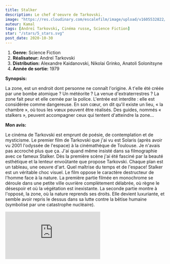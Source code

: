 ```yaml
---
title: Stalker
description: Le chef d'oeuvre de Tarkovski.
image: "https://res.cloudinary.com/escalefilm/image/upload/v1605532822/stalker_tu6sur.jpg"
auteur: Kamal
tags: [Andreï Tarkovski, Cinéma russe, Science Fiction]
star: "/stars/5_stars.svg"
post_date: 2020-10-30
---
```


1. **Genre:** Science Fiction
2. **Réalisateur:** Andreï Tarkovski
3. **Distribution:** Alexandre Kaidanovski, Nikolai Grinko, Anatoli Solonitsyne
4. **Année de sortie:** 1979

**Synopsis:**

La zone, est un endroit dont personne ne connaît l'origine. A t'elle été créée par une bombe atomique ? Un météorite ? La venue d'extraterrestres ? La zone fait peur et elle cernée par la police. L'entrée est interdite : elle est considérée comme dangereuse. En son cœur, on dit qu'il existe un lieu, « la chambre », où tous les vœux peuvent être réalisés. Des guides, nommés « stalkers », peuvent accompagner ceux qui tentent d'atteindre la zone...

**Mon avis:**

Le cinéma de Tarkovski est emprunt de poésie, de contemplation et de mysticisme.
Le premier film de Tarkovski que j'ai vu est Solaris (après avoir vu 2001 l'odyssée de l'espace) à la cinémathèque de Toulouse. Je n'avais pas accroché plus que ça. J'ai quand même insisté dans sa filmographie avec ce fameux Stalker. Dès la première scène j'ai été fasciné par la beauté esthétique et la lenteur envoûtante que propose Tarkovski. Chaque plan est un tableau, une oeuvre d'art.
Quel maîtrise du temps et de l'espace! Stalker est un véritable choc visuel.
Le film oppose le caractère destructeur de l'homme face à la nature. La première partie filmée en monochrome se déroule dans une petite ville ouvrière complètement délabrée, où règne le désespoir et où la végétation est inexistante. La seconde partie montre à l'opposé, la zone, où la nature reprends ses droits. Elle devient luxuriante, et semble avoir repris le dessus dans sa lutte contre la bêtise humaine (symbolisé par une catastrophe nucléaire).

<div>
    <iframe src="https://www.youtube.com/embed/fHonnImzgY0" frameborder="0" allow="accelerometer; autoplay; clipboard-write; encrypted-media; gyroscope; picture-in-picture" allowfullscreen></iframe>
</div>